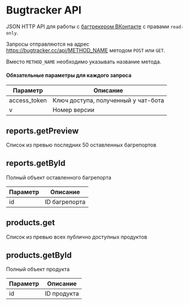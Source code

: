 # Bugtracker API

JSON HTTP API для работы с [багтрекером ВКонтакте](https://vk.com/bugs) с правами `read-only`.

Запросы отправляются на адрес https://bugtracker.cc/api/METHOD_NAME методом `POST` или `GET`.

Вместо `METHOD_NAME` необходимо указывать название метода.

#### Обязательные параметры для каждого запроса

| Параметр | Описание |
| -------- | ---------|
| access_token | Ключ доступа, полученный у чат-бота |
| v            | Номер версии                        |


## reports.getPreview

Список из превью последних 50 оставленных багрепортов

## reports.getById

Полный объект оставленного багрепорта

| Параметр | Описание |
| -------- | ---------|
| id       | ID багрепорта |


## products.get

Список из превью всех публично доступных продуктов

## products.getById

Полный объект продукта

| Параметр | Описание |
| -------- | ---------|
| id       | ID продукта |

